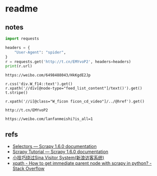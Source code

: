 # readme


## notes

```python
import requests

headers = {
    "User-Agent": "spider",
}
r = requests.get('http://t.cn/EMYvoP2', headers=headers)
print(r.url)
```


```text
https://weibo.com/6498488043/HkKgdE2Jp

r.css('div.W_f14::text').get()
r.xpath('//div[@node-type="feed_list_content"]/text()').get()
t.stripe()

r.xpath('//i[@class="W_ficon ficon_cd_video"]/../@href').get()

http://t.cn/EMYvoP2

https://weibo.com/lanfanmeishi?is_all=1
```

## refs

- [Selectors — Scrapy 1.6.0 documentation](https://docs.scrapy.org/en/latest/topics/selectors.html#topics-selectors)
- [Scrapy Tutorial — Scrapy 1.6.0 documentation](https://docs.scrapy.org/en/latest/intro/tutorial.html)
- [小技巧绕过Sina Visitor System(新浪访客系统)](https://bindog.github.io/blog/2014/10/15/set-the-ua-to-bypass-sina-visitor-system/)
- [xpath - How to get immediate parent node with scrapy in python? - Stack Overflow](https://stackoverflow.com/questions/44418433/how-to-get-immediate-parent-node-with-scrapy-in-python)
